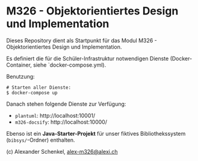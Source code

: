 M326 - Objektorientiertes Design und Implementation
==============================================================

Dieses Repository dient als Startpunkt für das Modul M326 - Objektorientiertes Design und Implementation.

Es definiert die für die Schüler-Infrastruktur notwendigen Dienste (Docker-Container, siehe `docker-compose.yml).

Benutzung:

```
# Starten aller Dienste:
$ docker-compose up
```

Danach stehen folgende Dienste zur Verfügung:

* `plantuml`: http://localhost:10001/
* `m326-docsify`: http://localhost:10000/

Ebenso ist ein **Java-Starter-Projekt** für unser fiktives Bibliothekssystem (`bibsys/`-Ordner) enthalten.

(c) Alexander Schenkel, alex-m326@alexi.ch
